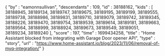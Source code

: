 {
  "by" : "eamonnsullivan",
  "descendants" : 109,
  "id" : 38188162,
  "kids" : [ 38188945, 38189134, 38189747, 38189675, 38189195, 38189199, 38189555, 38189738, 38188986, 38189831, 38189710, 38189079, 38189742, 38189345, 38188226, 38189470, 38189754, 38189539, 38189614, 38189181, 38189663, 38189564, 38188999, 38188924, 38189673, 38189549, 38189051, 38189234, 38189240 ],
  "score" : 197,
  "time" : 1699434258,
  "title" : "Home Assistant blocked from integrating with Garage Door opener API",
  "type" : "story",
  "url" : "https://www.home-assistant.io/blog/2023/11/06/removal-of-myq-integration/"
}
